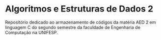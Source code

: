 # Algoritmos e Estruturas de Dados 2
Repositório dedicado ao armazenamento de códigos da matéria AED 2 em linguagem C do segundo semestre da faculdade de Engenharia de Computação na UNIFESP.